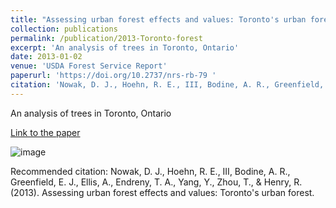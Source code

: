 ```yaml
---
title: "Assessing urban forest effects and values: Toronto's urban forest"
collection: publications
permalink: /publication/2013-Toronto-forest
excerpt: 'An analysis of trees in Toronto, Ontario'
date: 2013-01-02
venue: 'USDA Forest Service Report'
paperurl: 'https://doi.org/10.2737/nrs-rb-79 '
citation: 'Nowak, D. J., Hoehn, R. E., III, Bodine, A. R., Greenfield, E. J., Ellis, A., Endreny, T. A., Yang, Y., Zhou, T., &amp; Henry, R. (2013). Assessing urban forest effects and values: Toronto&apos;s urban forest. '
---
```

An analysis of trees in Toronto, Ontario

[Link to the paper](https://doi.org/10.2737/nrs-rb-79 )

![image](https://i1.rgstatic.net/publication/259755972_Assessing_urban_forest_effects_and_values_Toronto's_urban_forest/links/5c640d6345851582c3e591e9/largepreview.png)

Recommended citation: Nowak, D. J., Hoehn, R. E., III, Bodine, A. R., Greenfield, E. J., Ellis, A., Endreny, T. A., Yang, Y., Zhou, T., & Henry, R. (2013). Assessing urban forest effects and values: Toronto's urban forest. 